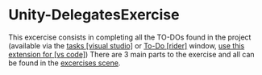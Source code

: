 # Unity-DelegatesExercise
This excercise consists in completing all the TO-DOs found in the project (available via the [tasks [visual studio]](https://learn.microsoft.com/en-us/visualstudio/ide/using-the-task-list?view=vs-2022) or [To-Do [rider]](https://www.jetbrains.com/help/rider/Navigation_and_Search__Navigating_Between_To_do_Items.html) window, [use this extension for [vs code]](https://marketplace.visualstudio.com/items?itemName=sandy081.todotasks))
There are 3 main parts to the exercise and all can be found in the [excercises scene](https://github.com/jvarelaaloisio/Unity-DelegatesExercise/blob/main/Assets/Scenes/Exercises.unity).
